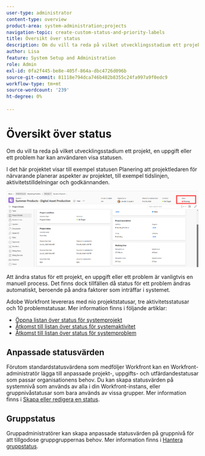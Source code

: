 ```yaml
---
user-type: administrator
content-type: overview
product-area: system-administration;projects
navigation-topic: create-custom-status-and-priority-labels
title: Översikt över status
description: Om du vill ta reda på vilket utvecklingsstadium ett projekt, en uppgift eller ett problem har kan användaren visa statusen.
author: Lisa
feature: System Setup and Administration
role: Admin
exl-id: 0fa2f445-be8e-405f-864a-dbc4726d096b
source-git-commit: 81118e794dca746b482b8355c24fa997a9f0edc9
workflow-type: tm+mt
source-wordcount: '239'
ht-degree: 0%

---
```


# Översikt över status

<!-- Audited: 01/2024 -->

Om du vill ta reda på vilket utvecklingsstadium ett projekt, en uppgift eller ett problem har kan användaren visa statusen.

I det här projektet visar till exempel statusen Planering att projektledaren för närvarande planerar aspekter av projektet, till exempel tidslinjen, aktivitetstilldelningar och godkännanden.

![Exempel på projektstatus](assets/statuses-overview.png)

Att ändra status för ett projekt, en uppgift eller ett problem är vanligtvis en manuell process. Det finns dock tillfällen då status för ett problem ändras automatiskt, beroende på andra faktorer som inträffar i systemet.

Adobe Workfront levereras med nio projektstatusar, tre aktivitetsstatusar och 10 problemstatusar. Mer information finns i följande artiklar:

* [Öppna listan över status för systemprojekt](../../../administration-and-setup/customize-workfront/creating-custom-status-and-priority-labels/project-statuses.md)
* [Åtkomst till listan över status för systemaktivitet](../../../administration-and-setup/customize-workfront/creating-custom-status-and-priority-labels/task-statuses.md)
* [Åtkomst till listan över status för systemproblem](../../../administration-and-setup/customize-workfront/creating-custom-status-and-priority-labels/issue-statuses.md)

## Anpassade statusvärden

Förutom standardstatusvärdena som medföljer Workfront kan en Workfront-administratör lägga till anpassade projekt-, uppgifts- och utfärdandestatusar som passar organisationens behov. Du kan skapa statusvärden på systemnivå som används av alla i din Workfront-instans, eller gruppnivåstatusar som bara används av vissa grupper. Mer information finns i [Skapa eller redigera en status](../../../administration-and-setup/customize-workfront/creating-custom-status-and-priority-labels/create-or-edit-a-status.md).

## Gruppstatus

Gruppadministratörer kan skapa anpassade statusvärden på gruppnivå för att tillgodose gruppgruppernas behov. Mer information finns i [Hantera gruppstatus](../../../administration-and-setup/manage-groups/manage-group-statuses/manage-group-statuses.md).
